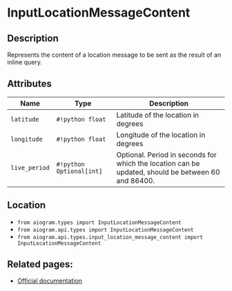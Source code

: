 # InputLocationMessageContent

## Description

Represents the content of a location message to be sent as the result of an inline query.


## Attributes

| Name | Type | Description |
| - | - | - |
| `latitude` | `#!python float` | Latitude of the location in degrees |
| `longitude` | `#!python float` | Longitude of the location in degrees |
| `live_period` | `#!python Optional[int]` | Optional. Period in seconds for which the location can be updated, should be between 60 and 86400. |



## Location

- `from aiogram.types import InputLocationMessageContent`
- `from aiogram.api.types import InputLocationMessageContent`
- `from aiogram.api.types.input_location_message_content import InputLocationMessageContent`

## Related pages:

- [Official documentation](https://core.telegram.org/bots/api#inputlocationmessagecontent)
